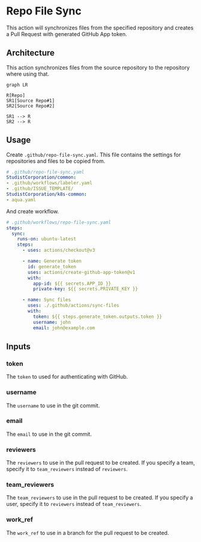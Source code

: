 # Repo File Sync

This action will synchronizes files from the specified repository and creates a Pull Request with generated GitHub App token.

## Architecture

This action synchronizes files from the source repository to the repository where using that.  

```mermaid
graph LR

R[Repo]
SR1[Source Repo#1]
SR2[Source Repo#2]

SR1 --> R
SR2 --> R
```

## Usage

Create `.github/repo-file-sync.yaml`.
This file contains the settings for repositories and files to be copied from.

```yaml
# .github/repo-file-sync.yaml
StudistCorporation/common:
- .github/workflows/labeler.yaml
- .github/ISSUE_TEMPLATE/
StudistCorporation/k8s-common:
- aqua.yaml
```

And create workflow.

```yaml
# .github/workflows/repo-file-sync.yaml
steps:
  sync:
    runs-on: ubuntu-latest
    steps:
      - uses: actions/checkout@v3

      - name: Generate token
        id: generate_token
        uses: actions/create-github-app-token@v1
        with:
          app-id: ${{ secrets.APP_ID }}
          private-key: ${{ secrets.PRIVATE_KEY }}

      - name: Sync files
        uses: ./.github/actions/sync-files
        with:
          token: ${{ steps.generate_token.outputs.token }}
          username: john
          email: john@example.com
```

## Inputs

### token

The `token` to used for authenticating with GitHub.

### username

The `username` to use in the git commit.

### email

The `email` to use in the git commit.

### reviewers

The `reviewers` to use in the pull request to be created.
If you specify a team, specify it to `team_reviewers` instead of `reviewers`.

### team_reviewers

The `team_reviewers` to use in the pull request to be created.
If you specify a user, specify it to `reviewers` instead of `team_reviewers`.

### work_ref

The `work_ref` to use in a branch for the pull request to be created.
